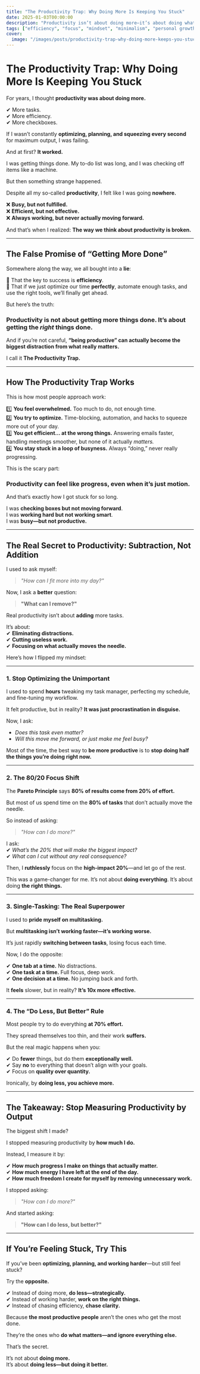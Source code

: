 ```yaml
---
title: "The Productivity Trap: Why Doing More Is Keeping You Stuck"
date: 2025-01-03T00:00:00
description: "Productivity isn’t about doing more—it’s about doing what matters. Discover how to escape the productivity trap and find real progress."
tags: ["efficiency", "focus", "mindset", "minimalism", "personal growth", "productivity"]
cover:
  image: "/images/posts/productivity-trap-why-doing-more-keeps-you-stuck.png"
---
```

# **The Productivity Trap: Why Doing More Is Keeping You Stuck**  

For years, I thought **productivity was about doing more.**  

✔ More tasks.  
✔ More efficiency.  
✔ More checkboxes.  

If I wasn’t constantly **optimizing, planning, and squeezing every second** for maximum output, I was failing.  

And at first? **It worked.**  

I was getting things done. My to-do list was long, and I was checking off items like a machine.  

But then something strange happened.  

Despite all my so-called **productivity**, I felt like I was going **nowhere.**  

❌ **Busy, but not fulfilled.**  
❌ **Efficient, but not effective.**  
❌ **Always working, but never actually moving forward.**  

And that’s when I realized: **The way we think about productivity is broken.**  

---

## **The False Promise of “Getting More Done”**  

Somewhere along the way, we all bought into a **lie**:  

🛑 That the key to success is **efficiency**.  
🛑 That if we just optimize our time **perfectly**, automate enough tasks, and use the right tools, we’ll finally get ahead.  

But here’s the truth:  

### **Productivity is not about getting more things done. It’s about getting the *right* things done.**  

And if you’re not careful, **“being productive” can actually become the biggest distraction from what really matters.**  

I call it **The Productivity Trap.**  

---

## **How The Productivity Trap Works**  

This is how most people approach work:  

1️⃣ **You feel overwhelmed.** Too much to do, not enough time.  
2️⃣ **You try to optimize.** Time-blocking, automation, and hacks to squeeze more out of your day.  
3️⃣ **You get efficient... at the wrong things.** Answering emails faster, handling meetings smoother, but none of it actually *matters.*  
4️⃣ **You stay stuck in a loop of busyness.** Always “doing,” never really progressing.  

This is the scary part:  

### **Productivity can feel like progress, even when it’s just motion.**  

And that’s exactly how I got stuck for so long.  

I was **checking boxes but not moving forward**.  
I was **working hard but not working smart**.  
I was **busy—but not productive.**  

---

## **The Real Secret to Productivity: Subtraction, Not Addition**  

I used to ask myself:  

> *"How can I fit more into my day?"*  

Now, I ask a **better** question:  

> **"What can I remove?"**  

Real productivity isn’t about **adding** more tasks.  

It’s about:  
✔ **Eliminating distractions.**  
✔ **Cutting useless work.**  
✔ **Focusing on what actually moves the needle.**  

Here’s how I flipped my mindset:  

---

### **1. Stop Optimizing the Unimportant**  

I used to spend **hours** tweaking my task manager, perfecting my schedule, and fine-tuning my workflow.  

It felt productive, but in reality? **It was just procrastination in disguise.**  

Now, I ask:  

- *Does this task even matter?*  
- *Will this move me forward, or just make me feel busy?*  

Most of the time, the best way to **be more productive** is to **stop doing half the things you’re doing right now.**  

---

### **2. The 80/20 Focus Shift**  

The **Pareto Principle** says **80% of results come from 20% of effort.**  

But most of us spend time on the **80% of tasks** that don’t actually move the needle.  

So instead of asking:  
> *"How can I do more?"*  

I ask:  
✔ *What’s the 20% that will make the biggest impact?*  
✔ *What can I cut without any real consequence?*  

Then, I **ruthlessly** focus on the **high-impact 20%**—and let go of the rest.  

This was a game-changer for me. It’s not about **doing everything**. It’s about doing **the right things.**  

---

### **3. Single-Tasking: The Real Superpower**  

I used to **pride myself on multitasking.**  

But **multitasking isn’t working faster—it’s working worse.**  

It’s just rapidly **switching between tasks**, losing focus each time.  

Now, I do the opposite:  

✔ **One tab at a time.** No distractions.  
✔ **One task at a time.** Full focus, deep work.  
✔ **One decision at a time.** No jumping back and forth.  

It **feels** slower, but in reality? **It’s 10x more effective.**  

---

### **4. The “Do Less, But Better” Rule**  

Most people try to do everything **at 70% effort.**  

They spread themselves too thin, and their work **suffers.**  

But the real magic happens when you:  

✔ Do **fewer** things, but do them **exceptionally well.**  
✔ Say **no** to everything that doesn’t align with your goals.  
✔ Focus on **quality over quantity.**  

Ironically, by **doing less, you achieve more.**  

---

## **The Takeaway: Stop Measuring Productivity by Output**  

The biggest shift I made?  

I stopped measuring productivity by **how much I do.**  

Instead, I measure it by:  

✔ **How much progress I make on things that actually matter.**  
✔ **How much energy I have left at the end of the day.**  
✔ **How much freedom I create for myself by removing unnecessary work.**  

I stopped asking:  
> *"How can I do more?"*  

And started asking:  
> **"How can I do less, but better?"**  

---

## **If You’re Feeling Stuck, Try This**  

If you’ve been **optimizing, planning, and working harder**—but still feel stuck?  

Try the **opposite.**  

✔ Instead of doing more, **do less—strategically.**  
✔ Instead of working harder, **work on the right things.**  
✔ Instead of chasing efficiency, **chase clarity.**  

Because **the most productive people** aren’t the ones who get the most done.  

They’re the ones who **do what matters—and ignore everything else.**  

That’s the secret.  

It’s not about **doing more.**  
It’s about **doing less—but doing it better.**  